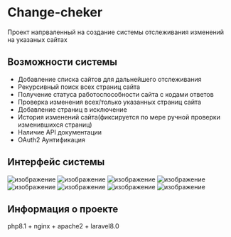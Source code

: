 # Change-cheker

Проект напрваленный на создание системы отслеживания изменений на указаных сайтах

## Возможности системы

- Добавление списка сайтов для дальнейшего отслеживания
- Рекурсивный поиск всех страниц сайта
- Получение статуса работоспособности сайта с кодами ответов
- Проверка изменения всех/только указанных страниц сайта
- Добавление страниц в исключение
- История изменений сайта(фиксируется по мере ручной проверки изменившихся страниц)
- Наличие API документации
- OAuth2 Аунтификация

## Интерфейс системы

![изображение](https://github.com/starilov-a/change-checker/assets/79093120/46473674-7c65-49a8-82cd-f8ba28707129)
![изображение](https://github.com/starilov-a/change-checker/assets/79093120/a6d11aed-9d54-4759-bcc5-e798a51244e7)
![изображение](https://github.com/starilov-a/change-checker/assets/79093120/9f78e16b-cc29-441e-9a20-0e7fe7ac4a90)
![изображение](https://github.com/starilov-a/change-checker/assets/79093120/241e939a-320f-406c-89a5-f023ddf99822)
![изображение](https://github.com/starilov-a/change-checker/assets/79093120/795d8cba-1273-469b-a391-f679fcba6d83)
![изображение](https://github.com/starilov-a/change-checker/assets/79093120/d9d0c62c-a95b-420e-a5f9-5df90abffb75)
![изображение](https://github.com/starilov-a/change-checker/assets/79093120/cf63e0ff-62e4-4095-b37d-a207a983b79d)
![изображение](https://github.com/starilov-a/change-checker/assets/79093120/bbd130cc-799c-458d-a572-d854987374b6)


## Информация о проекте

php8.1 + nginx + apache2 + laravel8.0
